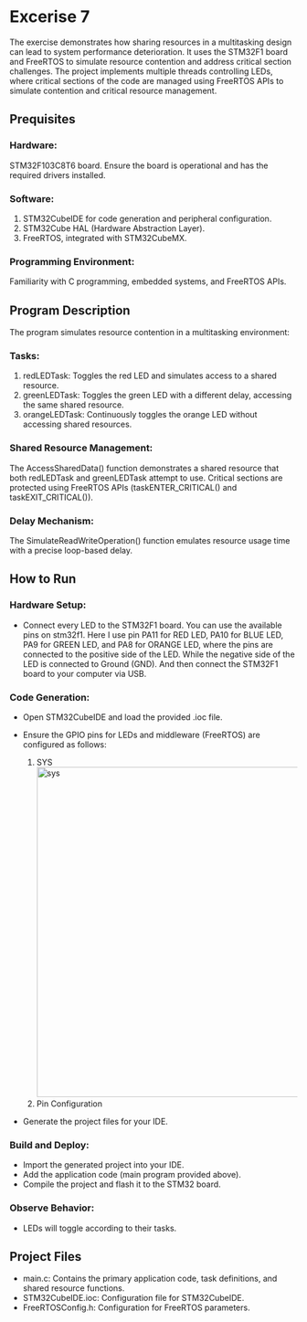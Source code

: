 # Excerise 7

The exercise demonstrates how sharing resources in a multitasking design can lead to system performance deterioration. It uses the STM32F1 board and FreeRTOS to simulate resource contention and address critical section challenges. The project implements multiple threads controlling LEDs, where critical sections of the code are managed using FreeRTOS APIs to simulate contention and critical resource management.

## Prequisites
### Hardware: 
STM32F103C8T6 board. Ensure the board is operational and has the required drivers installed.
### Software:
1. STM32CubeIDE for code generation and peripheral configuration.
2. STM32Cube HAL (Hardware Abstraction Layer).
3. FreeRTOS, integrated with STM32CubeMX.
### Programming Environment: 
Familiarity with C programming, embedded systems, and FreeRTOS APIs.

## Program Description
The program simulates resource contention in a multitasking environment:
### Tasks:
1. redLEDTask: Toggles the red LED and simulates access to a shared resource.
2. greenLEDTask: Toggles the green LED with a different delay, accessing the same shared resource.
3. orangeLEDTask: Continuously toggles the orange LED without accessing shared resources.
### Shared Resource Management:
The AccessSharedData() function demonstrates a shared resource that both redLEDTask and greenLEDTask attempt to use. Critical sections are protected using FreeRTOS APIs (taskENTER_CRITICAL() and taskEXIT_CRITICAL()).
### Delay Mechanism:
The SimulateReadWriteOperation() function emulates resource usage time with a precise loop-based delay.

## How to Run
### Hardware Setup:
- Connect every LED to the STM32F1 board. You can use the available pins on stm32f1. Here I use pin PA11 for RED LED, PA10 for BLUE LED, PA9 for GREEN LED, and PA8 for ORANGE LED, where the pins are connected to the positive side of the LED. While the negative side of the LED is connected to Ground (GND). And then connect the STM32F1 board to your computer via USB.
### Code Generation:
- Open STM32CubeIDE and load the provided .ioc file.
- Ensure the GPIO pins for LEDs and middleware (FreeRTOS) are configured as follows:
  1. SYS
     <img width="578" alt="sys" src="https://github.com/user-attachments/assets/566d21cc-be8c-4369-aa2d-467de1df3624">
  2. Pin Configuration   
  
- Generate the project files for your IDE.
### Build and Deploy:
- Import the generated project into your IDE.
- Add the application code (main program provided above).
- Compile the project and flash it to the STM32 board.
### Observe Behavior:
- LEDs will toggle according to their tasks.

## Project Files
- main.c: Contains the primary application code, task definitions, and shared resource functions.
- STM32CubeIDE.ioc: Configuration file for STM32CubeIDE.
- FreeRTOSConfig.h: Configuration for FreeRTOS parameters.
